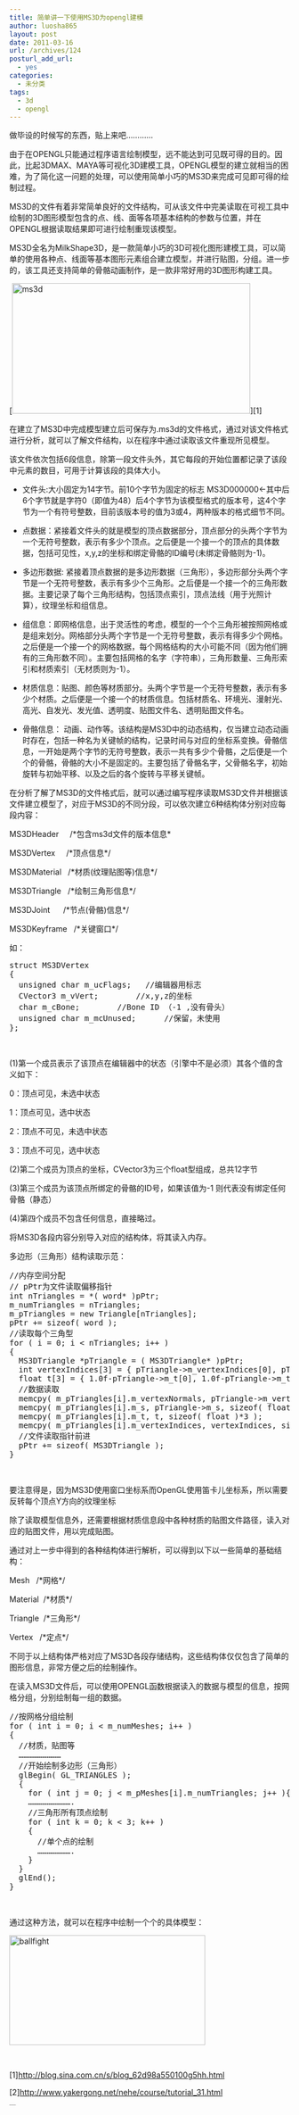```yaml
---
title: 简单讲一下使用MS3D为opengl建模
author: luosha865
layout: post
date: 2011-03-16
url: /archives/124
posturl_add_url:
  - yes
categories:
  - 未分类
tags:
  - 3d
  - opengl
---
```

做毕设的时候写的东西，贴上来吧…………

由于在OPENGL只能通过程序语言绘制模型，远不能达到可见既可得的目的。因此，比起3DMAX、MAYA等可视化3D建模工具，OPENGL模型的建立就相当的困难，为了简化这一问题的处理，可以使用简单小巧的MS3D来完成可见即可得的绘制过程。

MS3D的文件有着非常简单良好的文件结构，可从该文件中完美读取在可视工具中绘制的3D图形模型包含的点、线、面等各项基本结构的参数与位置，并在OPENGL根据读取结果即可进行绘制重现该模型。

MS3D全名为MilkShape3D，是一款简单小巧的3D可视化图形建模工具，可以简单的使用各种点、线面等基本图形元素组合建立模型，并进行贴图，分组。进一步的，该工具还支持简单的骨骼动画制作，是一款非常好用的3D图形构建工具。

[<img class="alignnone  wp-image-125" src="http://blog.sword865.com/wp-content/uploads/2015/02/ms3d-300x164.jpg" alt="ms3d" width="428" height="234" />][1]

在建立了MS3D中完成模型建立后可保存为.ms3d的文件格式，通过对该文件格式进行分析，就可以了解文件结构，以在程序中通过读取该文件重现所见模型。

该文件依次包括6段信息，除第一段文件头外，其它每段的开始位置都记录了该段中元素的数目，可用于计算该段的具体大小。

  * 文件头:大小固定为14字节。前10个字节为固定的标志 MS3D000000<-其中后6个字节就是字符0（即值为48）后4个字节为该模型格式的版本号，这4个字节为一个有符号整数，目前该版本号的值为3或4，两种版本的格式细节不同。

  * 点数据：紧接着文件头的就是模型的顶点数据部分，顶点部分的头两个字节为一个无符号整数，表示有多少个顶点。之后便是一个接一个的顶点的具体数据，包括可见性，x,y,z的坐标和绑定骨骼的ID编号(未绑定骨骼则为-1)。

  * 多边形数据: 紧接着顶点数据的是多边形数据（三角形），多边形部分头两个字节是一个无符号整数，表示有多少个三角形。之后便是一个接一个的三角形数据。主要记录了每个三角形结构，包括顶点索引，顶点法线（用于光照计算），纹理坐标和组信息。

  * 组信息：即网格信息，出于灵活性的考虑，模型的一个个三角形被按照网格或是组来划分。网格部分头两个字节是一个无符号整数，表示有得多少个网格。之后便是一个接一个的网格数据，每个网格结构的大小可能不同（因为他们拥有的三角形数不同）。主要包括网格的名字（字符串），三角形数量、三角形索引和材质索引（无材质则为-1）。

  * 材质信息：贴图、颜色等材质部分。头两个字节是一个无符号整数，表示有多少个材质。之后便是一个接一个的材质信息。包括材质名、环境光、漫射光、高光、自发光、发光值、透明度、贴图文件名、透明贴图文件名。

  * 骨骼信息： 动画、动作等。该结构是MS3D中的动态结构，仅当建立动态动画时存在，包括一种名为关键帧的结构，记录时间与对应的坐标系变换。骨骼信息，一开始是两个字节的无符号整数，表示一共有多少个骨骼，之后便是一个个的骨骼，骨骼的大小不是固定的。主要包括了骨骼名字，父骨骼名字，初始旋转与初始平移、以及之后的各个旋转与平移关键帧。

在分析了解了MS3D的文件格式后，就可以通过编写程序读取MS3D文件并根据该文件建立模型了，对应于MS3D的不同分段，可以依次建立6种结构体分别对应每段内容：

MS3DHeader     /\*包含ms3d文件的版本信息\*

MS3DVertex     /\*顶点信息\*/

MS3DMaterial   /\*材质(纹理贴图等)信息\*/

MS3DTriangle   /\*绘制三角形信息\*/

MS3DJoint      /\*节点(骨骼)信息\*/

MS3DKeyframe   /\*关键窗口\*/

如：

<pre class="lang:c++ decode:true" title="点结构">struct MS3DVertex
{
  unsigned char m_ucFlags;   //编辑器用标志
  CVector3 m_vVert;        //x,y,z的坐标
  char m_cBone;        //Bone ID （-1 ,没有骨头）
  unsigned char m_mcUnused;      //保留，未使用
};</pre>

&nbsp;

(1)第一个成员表示了该顶点在编辑器中的状态（引擎中不是必须）其各个值的含义如下：

0：顶点可见，未选中状态

1：顶点可见，选中状态

2：顶点不可见，未选中状态

3：顶点不可见，选中状态

(2)第二个成员为顶点的坐标，CVector3为三个float型组成，总共12字节

(3)第三个成员为该顶点所绑定的骨骼的ID号，如果该值为-1 则代表没有绑定任何骨骼（静态）

(4)第四个成员不包含任何信息，直接略过。

将MS3D各段内容分别导入对应的结构体，将其读入内存。

多边形（三角形）结构读取示范：

<pre class="lang:c++ decode:true">//内存空间分配
// pPtr为文件读取偏移指针
int nTriangles = *( word* )pPtr;
m_numTriangles = nTriangles;
m_pTriangles = new Triangle[nTriangles];
pPtr += sizeof( word );
//读取每个三角型
for ( i = 0; i &lt; nTriangles; i++ )
{
  MS3DTriangle *pTriangle = ( MS3DTriangle* )pPtr;
  int vertexIndices[3] = { pTriangle-&gt;m_vertexIndices[0], pTriangle-&gt;m_vertexIndices[1], pTriangle-&gt;m_vertexIndices[2] };
  float t[3] = { 1.0f-pTriangle-&gt;m_t[0], 1.0f-pTriangle-&gt;m_t[1], 1.0f-pTriangle-&gt;m_t[2] };
  //数据读取
  memcpy( m_pTriangles[i].m_vertexNormals, pTriangle-&gt;m_vertexNormals, sizeof( float )*3*3 );
  memcpy( m_pTriangles[i].m_s, pTriangle-&gt;m_s, sizeof( float )*3 );
  memcpy( m_pTriangles[i].m_t, t, sizeof( float )*3 );
  memcpy( m_pTriangles[i].m_vertexIndices, vertexIndices, sizeof( int )*3 );
  //文件读取指针前进
  pPtr += sizeof( MS3DTriangle );
}
</pre>

&nbsp;

要注意得是，因为MS3D使用窗口坐标系而OpenGL使用笛卡儿坐标系，所以需要反转每个顶点Y方向的纹理坐标

除了读取模型信息外，还需要根据材质信息段中各种材质的贴图文件路径，读入对应的贴图文件，用以完成贴图。

通过对上一步中得到的各种结构体进行解析，可以得到以下以一些简单的基础结构：

Mesh   /\*网格\*/

Material  /\*材质\*/

Triangle  /\*三角形\*/

Vertex   /\*定点\*/

不同于以上结构体严格对应了MS3D各段存储结构，这些结构体仅仅包含了简单的图形信息，非常方便之后的绘制操作。

在读入MS3D文件后，可以使用OPENGL函数根据读入的数据与模型的信息，按网格分组，分别绘制每一组的数据。

<pre class="lang:c++ decode:true ">//按网格分组绘制
for ( int i = 0; i &lt; m_numMeshes; i++ )
{
  //材质，贴图等
  ………………………
  //开始绘制多边形（三角形）
  glBegin( GL_TRIANGLES );
  {
    for ( int j = 0; j &lt; m_pMeshes[i].m_numTriangles; j++ ){
    ……………………….
    //三角形所有顶点绘制
    for ( int k = 0; k &lt; 3; k++ )
    {
      //单个点的绘制
      ………………….
    }
  }
  glEnd();
}</pre>

&nbsp;

通过这种方法，就可以在程序中绘制一个个的具体模型：

<img class="alignnone  wp-image-127" src="http://blog.sword865.com/wp-content/uploads/2015/02/ballfight-300x168.jpg" alt="ballfight" width="352" height="197" />

&nbsp;

[1]<http://blog.sina.com.cn/s/blog_62d98a550100g5hh.html>

[2]<http://www.yakergong.net/nehe/course/tutorial_31.html>

<p style="margin:0;padding:0;height:1px;overflow:hidden;">
  <a href="http://www.wumii.com/widget/relatedItems" style="border:0;"><img src="http://static.wumii.cn/images/pixel.png" alt="无觅相关文章插件，快速提升流量" style="border:0;padding:0;margin:0;" /></a>
</p>